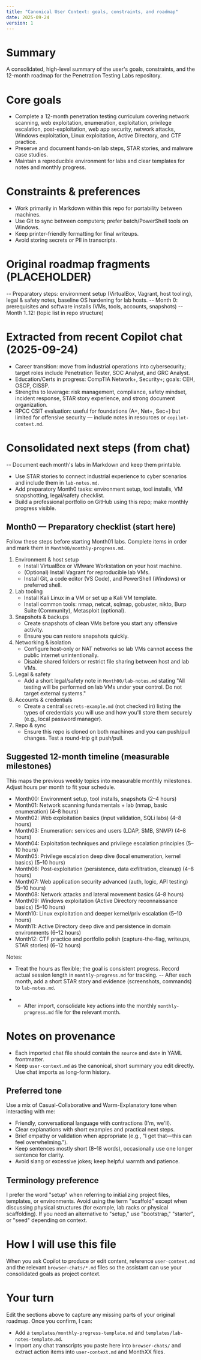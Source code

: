 ```yaml
---
title: "Canonical User Context: goals, constraints, and roadmap"
date: 2025-09-24
version: 1
---
```


# Summary
A consolidated, high-level summary of the user's goals, constraints, and the 12-month roadmap for the Penetration Testing Labs repository.

# Core goals
- Complete a 12-month penetration testing curriculum covering network scanning, web exploitation, enumeration, exploitation, privilege escalation, post-exploitation, web app security, network attacks, Windows exploitation, Linux exploitation, Active Directory, and CTF practice.
- Preserve and document hands-on lab steps, STAR stories, and malware case studies.
 - Maintain a reproducible environment for labs and clear templates for notes and monthly progress.

# Constraints & preferences
- Work primarily in Markdown within this repo for portability between machines.
- Use Git to sync between computers; prefer batch/PowerShell tools on Windows.
- Keep printer-friendly formatting for final writeups.
- Avoid storing secrets or PII in transcripts.

# Original roadmap fragments (PLACEHOLDER)
-- Preparatory steps: environment setup (VirtualBox, Vagrant, host tooling), legal & safety notes, baseline OS hardening for lab hosts.
-- Month 0: prerequisites and software installs (VMs, tools, accounts, snapshots)
-- Month 1..12: (topic list in repo structure)

# Extracted from recent Copilot chat (2025-09-24)
- Career transition: move from industrial operations into cybersecurity; target roles include Penetration Tester, SOC Analyst, and GRC Analyst.
- Education/Certs in progress: CompTIA Network+, Security+; goals: CEH, OSCP, CISSP.
- Strengths to leverage: risk management, compliance, safety mindset, incident response, STAR story experience, and strong document organization.
- RPCC CSIT evaluation: useful for foundations (A+, Net+, Sec+) but limited for offensive security — include notes in resources or `copilot-context.md`.

# Consolidated next steps (from chat)
-- Document each month's labs in Markdown and keep them printable.
 - Use STAR stories to connect industrial experience to cyber scenarios and include them in `lab-notes.md`.
 - Add preparatory Month0 tasks: environment setup, tool installs, VM snapshotting, legal/safety checklist.
 - Build a professional portfolio on GitHub using this repo; make monthly progress visible.

## Month0 — Preparatory checklist (start here)
Follow these steps before starting Month01 labs. Complete items in order and mark them in `Month00/monthly-progress.md`.

1. Environment & host setup
	- Install VirtualBox or VMware Workstation on your host machine.
	- (Optional) Install Vagrant for reproducible lab VMs.
	- Install Git, a code editor (VS Code), and PowerShell (Windows) or preferred shell.
2. Lab tooling
	- Install Kali Linux in a VM or set up a Kali VM template.
	- Install common tools: nmap, netcat, sqlmap, gobuster, nikto, Burp Suite (Community), Metasploit (optional).
3. Snapshots & backups
	- Create snapshots of clean VMs before you start any offensive activity.
	- Ensure you can restore snapshots quickly.
4. Networking & isolation
	- Configure host-only or NAT networks so lab VMs cannot access the public internet unintentionally.
	- Disable shared folders or restrict file sharing between host and lab VMs.
5. Legal & safety
	- Add a short legal/safety note in `Month00/lab-notes.md` stating "All testing will be performed on lab VMs under your control. Do not target external systems."
6. Accounts & credentials
	- Create a central `secrets-example.md` (not checked in) listing the types of credentials you will use and how you'll store them securely (e.g., local password manager).
7. Repo & sync
	- Ensure this repo is cloned on both machines and you can push/pull changes. Test a round-trip git push/pull.

## Suggested 12-month timeline (measurable milestones)
This maps the previous weekly topics into measurable monthly milestones. Adjust hours per month to fit your schedule.

- Month00: Environment setup, tool installs, snapshots (2–4 hours)
- Month01: Network scanning fundamentals + lab (nmap, basic enumeration) (4–8 hours)
- Month02: Web exploitation basics (input validation, SQLi labs) (4–8 hours)
- Month03: Enumeration: services and users (LDAP, SMB, SNMP) (4–8 hours)
- Month04: Exploitation techniques and privilege escalation principles (5–10 hours)
- Month05: Privilege escalation deep dive (local enumeration, kernel basics) (5–10 hours)
- Month06: Post-exploitation (persistence, data exfiltration, cleanup) (4–8 hours)
- Month07: Web application security advanced (auth, logic, API testing) (5–10 hours)
- Month08: Network attacks and lateral movement basics (4–8 hours)
- Month09: Windows exploitation (Active Directory reconnaissance basics) (5–10 hours)
- Month10: Linux exploitation and deeper kernel/priv escalation (5–10 hours)
- Month11: Active Directory deep dive and persistence in domain environments (6–12 hours)
- Month12: CTF practice and portfolio polish (capture-the-flag, writeups, STAR stories) (6–12 hours)

Notes:
- Treat the hours as flexible; the goal is consistent progress. Record actual session length in `monthly-progress.md` for tracking.
-- After each month, add a short STAR story and evidence (screenshots, commands) to `lab-notes.md`.

- - After import, consolidate key actions into the monthly `monthly-progress.md` file for the relevant month.

# Notes on provenance
- Each imported chat file should contain the `source` and `date` in YAML frontmatter.
- Keep `user-context.md` as the canonical, short summary you edit directly. Use chat imports as long-form history.

## Preferred tone
Use a mix of Casual-Collaborative and Warm-Explanatory tone when interacting with me:

- Friendly, conversational language with contractions (I'm, we'll).
- Clear explanations with short examples and practical next steps.
- Brief empathy or validation when appropriate (e.g., "I get that—this can feel overwhelming.").
- Keep sentences mostly short (8–18 words), occasionally use one longer sentence for clarity.
- Avoid slang or excessive jokes; keep helpful warmth and patience.


## Terminology preference
I prefer the word "setup" when referring to initializing project files, templates, or environments. Avoid using the term "scaffold" except when discussing physical structures (for example, lab racks or physical scaffolding). If you need an alternative to "setup," use "bootstrap," "starter", or "seed" depending on context.

# How I will use this file
When you ask Copilot to produce or edit content, reference `user-context.md` and the relevant `browser-chats/*.md` files so the assistant can use your consolidated goals as project context.

# Your turn
Edit the sections above to capture any missing parts of your original roadmap. Once you confirm, I can:
- Add a `templates/monthly-progress-template.md` and `templates/lab-notes-template.md`.
- Import any chat transcripts you paste here into `browser-chats/` and extract action items into `user-context.md` and MonthXX files.
